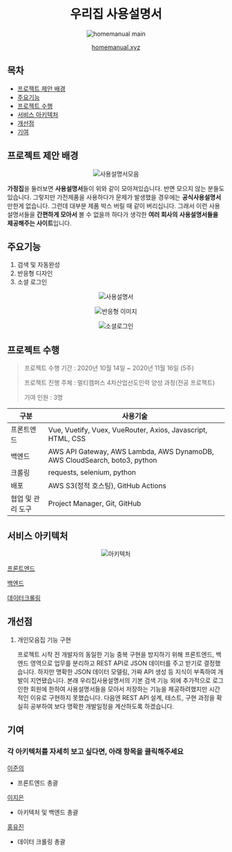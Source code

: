 <h1 align="center"> 우리집 사용설명서 </h1>

<p align="center"><img alt="homemanual main" src="https://user-images.githubusercontent.com/25981278/103438478-c5019800-4c76-11eb-9838-acce019680a2.png"></p>

<p align="center"><a href="https://homemanual.xyz">homemanual.xyz</a></p>

## 목차

- [프로젝트 제안 배경](#프로젝트-제안-배경)
- [주요기능](#주요기능)
- [프로젝트 수행](#프로젝트-수행)
- [서비스 아키텍처](#서비스-아키텍처)
- [개선점](#개선점)
- [기여](#기여)

## 프로젝트 제안 배경

<p align="center"><img alt="사용설명서모음" src="https://user-images.githubusercontent.com/25981278/103438599-b8317400-4c77-11eb-925f-5c8ce918cb01.png"></p>

**가정집**을 둘러보면 **사용설명서**들이 위와 같이 모아져있습니다. 반면 모으지 않는 분들도 있습니다. 그렇지만 가전제품을 사용하다가 문제가 발생했을 경우에는 **공식사용설명서** 만한게 없습니다. 그런데 대부분 제품 박스 버릴 때 같이 버리십니다. 그래서 이런 사용설명서들을 **간편하게 모아서** 볼 수 없을까 하다가 생각한 **여러 회사의** **사용설명서들을** **제공해주는 사이트**입니다.

## 주요기능

1. 검색 및 자동완성
2. 반응형 디자인
3. 소셜 로그인

<p align="center"><img alt="사용설명서" src="https://media.giphy.com/media/CsBceG8THzR7sFmDJ7/giphy.gif"></p>

<p align="center"><img alt="반응형 이미지" src="https://user-images.githubusercontent.com/25981278/103439053-faa97f80-4c7c-11eb-8401-d2d7a7544b4e.png"></p>

<p align="center"><img alt="소셜로그인" src="https://user-images.githubusercontent.com/25981278/103439040-d6e63980-4c7c-11eb-8df3-75c6eccd9cf3.png"></p>

## 프로젝트 수행

> 프로젝트 수행 기간 : 2020년 10월 14일 ~ 2020년 11월 16일 (5주)
>
> 프로젝트 진행 주체 : 멀티캠퍼스 4차산업선도인력 양성 과정(전공 프로젝트)
>
> 기여 인원 : 3명

| 구분              | 사용기술                                                     |
| ----------------- | ------------------------------------------------------------ |
| 프론트엔드        | Vue, Vuetify, Vuex, VueRouter, Axios, Javascript, HTML, CSS  |
| 백엔드            | AWS API Gateway, AWS Lambda, AWS DynamoDB, AWS CloudSearch, boto3, python |
| 크롤링            | requests, selenium, python                                   |
| 배포              | AWS S3(정적 호스팅), GitHub Actions                          |
| 협업 및 관리 도구 | Project Manager, Git, GitHub                                 |

## 서비스 아키텍처

<p align="center"><img alt="아키텍처" src="https://user-images.githubusercontent.com/25981278/103439548-347c8500-4c81-11eb-86f0-16257abecd28.png"></p>

[프론트엔드](https://github.com/minority-elite/Maunals_In_Myhome/blob/main/Frontend/README.md) 

[백엔드](https://github.com/minority-elite/Maunals_In_Myhome/blob/main/Backend/README.md) 

[데이터크롤링](https://github.com/minority-elite/Maunals_In_Myhome/blob/main/DataCrawling/README.md)

## 개선점

1. 개인모음집 기능 구현

   프로젝트 시작 전 개발자의 동일한 기능 중복 구현을 방지하기 위해 프론트엔드, 백엔드 영역으로 업무를 분리하고 REST API로 JSON 데이터를 주고 받기로 결정했습니다. 하지만 명확한 JSON 데이터 모델링, 가짜 API 생성 등 지식이 부족하여 개발이 지연됐습니다. 본래 우리집사용설명서의 기본 검색 기능 외에 추가적으로 로그인한 회원에 한하여 사용설명서들을 모아서 저장하는 기능을 제공하려했지만 시간적인 이유로 구현하지 못했습니다. 다음엔 REST API 설계, 테스트, 구현 과정을 확실히 공부하여 보다 명확한 개발일정을 계산하도록 하겠습니다.

## 기여

### 각 아키텍처를 자세히 보고 싶다면, 아래 항목을 클릭해주세요

[이준의](https://github.com/coconutstd)

- 프론트엔드 총괄

[이지은](https://github.com/hackzoomuck)

- 아키텍처 및 백엔드 총괄

[홍유진](https://github.com/redcarrot01)

- 데이터 크롤링 총괄

